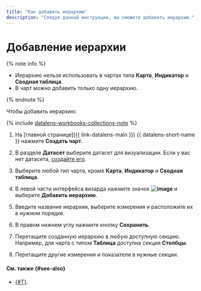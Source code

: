 ```yaml
---
title: "Как добавить иерархию"
description: "Следуя данной инструкции, вы сможете добавить иерархию."
---
```


# Добавление иерархии

{% note info %}

* Иерархию нельзя использовать в чартах типа **Карта**, **Индикатор** и **Сводная таблица**.
* В чарт можно добавить только одну иерархию.

{% endnote %}

Чтобы добавить иерархию:


{% include [datalens-workbooks-collections-note](../../../_includes/datalens/operations/datalens-workbooks-collections-note.md) %}



1. На [главной странице]({{ link-datalens-main }}) {{ datalens-short-name }} нажмите **Создать чарт**.
1. В разделе **Датасет** выберите датасет для визуализации. Если у вас нет датасета, [создайте его](../dataset/create.md).



1. Выберите любой тип чарта, кроме **Карта**, **Индикатор** и **Сводная таблица**.
1. В левой части интерфейса визарда нажмите значок **![image](../../../_assets/plus-sign.svg)** и выберите **Добавить иерархию**.
1. Введите название иерархии, выберите измерения и расположите их в нужном порядке.
1. В правом нижнем углу нажмите кнопку **Сохранить**.
1. Перетащите созданную иерархию в любую доступную секцию. Например, для чарта с типом **Таблица** доступна секция **Столбцы**.
1. Перетащите другие измерения и показатели в нужные секции.

#### См. также {#see-also}

* [{#T}](../../concepts/data-types.md#how-to-create-tree).
